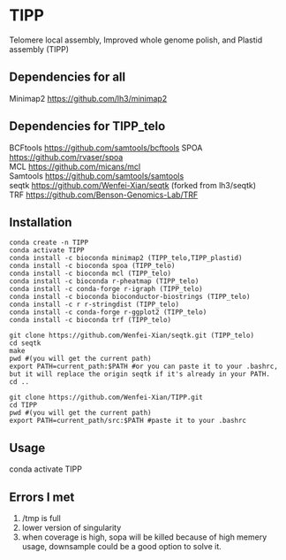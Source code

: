 # TIPP
Telomere local assembly, Improved whole genome polish, and Plastid assembly (TIPP)

## Dependencies for all
Minimap2 https://github.com/lh3/minimap2

## Dependencies for TIPP_telo
BCFtools https://github.com/samtools/bcftools
SPOA https://github.com/rvaser/spoa    
MCL https://github.com/micans/mcl   
Samtools https://github.com/samtools/samtools   
seqtk https://github.com/Wenfei-Xian/seqtk (forked from lh3/seqtk)  
TRF https://github.com/Benson-Genomics-Lab/TRF

## Installation
```
conda create -n TIPP
conda activate TIPP
conda install -c bioconda minimap2 (TIPP_telo,TIPP_plastid)
conda install -c bioconda spoa (TIPP_telo)
conda install -c bioconda mcl (TIPP_telo)
conda install -c bioconda r-pheatmap (TIPP_telo)
conda install -c conda-forge r-igraph (TIPP_telo)
conda install -c bioconda bioconductor-biostrings (TIPP_telo)
conda install -c r r-stringdist (TIPP_telo)
conda install -c conda-forge r-ggplot2 (TIPP_telo)
conda install -c bioconda trf (TIPP_telo)

git clone https://github.com/Wenfei-Xian/seqtk.git (TIPP_telo)
cd seqtk
make
pwd #(you will get the current path)
export PATH=current_path:$PATH #or you can paste it to your .bashrc, but it will replace the origin seqtk if it's already in your PATH.
cd ..

git clone https://github.com/Wenfei-Xian/TIPP.git
cd TIPP
pwd #(you will get the current path)
export PATH=current_path/src:$PATH #paste it to your .bashrc
```

## Usage   
conda activate TIPP


## Errors I met
1) /tmp is full   
2) lower version of singularity
3) when coverage is high, sopa will be killed because of high memery usage, downsample could be a good option to solve it.

